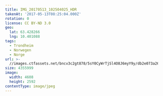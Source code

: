 ```yaml
---
title: IMG_20170513_102504025_HDR
takenAt: '2017-05-13T08:25:04.000Z'
rotation: 0
license: CC BY-ND 3.0
geo:
  lat: 63.428266
  lng: 10.401088
tags:
  - Trondheim
  - Norwegen
  - Norge
url: >-
  //images.ctfassets.net/bncv3c2gt878/5sY0CyWrTjSl4O8J6myY9y/db2e073a26384d23f6b1f834b755a791/img_20170513_102504025_hdr_34519990741_o
size: 4355999
image:
  width: 4608
  height: 2592
contentType: image/jpeg
---
```


